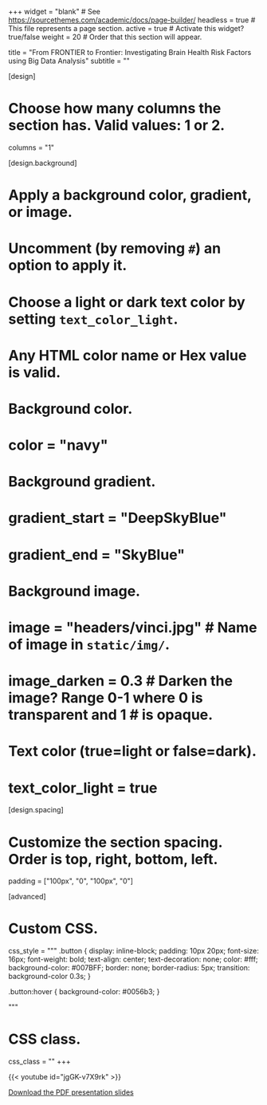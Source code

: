 +++
widget = "blank"  # See https://sourcethemes.com/academic/docs/page-builder/
headless = true  # This file represents a page section.
active = true  # Activate this widget? true/false
weight = 20  # Order that this section will appear.

title = "From FRONTIER to Frontier: Investigating Brain Health Risk Factors using Big Data Analysis"
subtitle = ""

[design]
  # Choose how many columns the section has. Valid values: 1 or 2.
  columns = "1"

[design.background]
  # Apply a background color, gradient, or image.
  #   Uncomment (by removing `#`) an option to apply it.
  #   Choose a light or dark text color by setting `text_color_light`.
  #   Any HTML color name or Hex value is valid.

  # Background color.
  # color = "navy"
  
  # Background gradient.
  # gradient_start = "DeepSkyBlue"
  # gradient_end = "SkyBlue"
  
  # Background image.
  # image = "headers/vinci.jpg" # Name of image in `static/img/`.
  # image_darken = 0.3  # Darken the image? Range 0-1 where 0 is transparent and 1   # is opaque.

  # Text color (true=light or false=dark).
  # text_color_light = true

[design.spacing]
  # Customize the section spacing. Order is top, right, bottom, left.
  padding = ["100px", "0", "100px", "0"]

[advanced]
 # Custom CSS. 
 css_style = """
 .button {
  display: inline-block;
  padding: 10px 20px;
  font-size: 16px;
  font-weight: bold;
  text-align: center;
  text-decoration: none;
  color: #fff;
  background-color: #007BFF;
  border: none;
  border-radius: 5px;
  transition: background-color 0.3s;
}

.button:hover {
  background-color: #0056b3;
}

"""
 
 # CSS class.
 css_class = ""
+++

{{< youtube id="jgGK-v7X9rk" >}}

<a href="files/Ambikairajah_research-summary-presentation_2024.pdf" class="button">Download the PDF presentation slides</a>